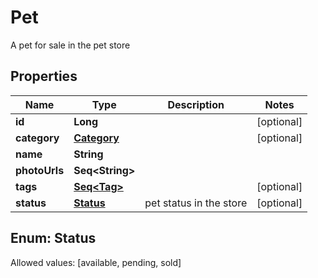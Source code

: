 

# Pet

A pet for sale in the pet store

## Properties

Name | Type | Description | Notes
------------ | ------------- | ------------- | -------------
**id** | **Long** |  |  [optional]
**category** | [**Category**](Category.md) |  |  [optional]
**name** | **String** |  | 
**photoUrls** | **Seq&lt;String&gt;** |  | 
**tags** | [**Seq&lt;Tag&gt;**](Tag.md) |  |  [optional]
**status** | [**Status**](#Status) | pet status in the store |  [optional]


## Enum: Status
Allowed values: [available, pending, sold]



